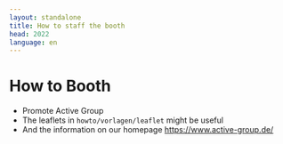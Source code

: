 ```yaml
---
layout: standalone
title: How to staff the booth
head: 2022
language: en
---
```


# How to Booth

- Promote Active Group
- The leaflets in `howto/vorlagen/leaflet` might be useful
- And the information on our homepage https://www.active-group.de/
